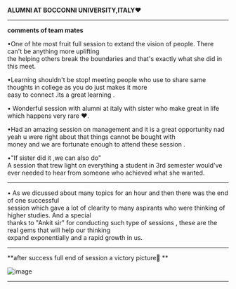**ALUMNI AT BOCCONNI UNIVERSITY,ITALY❤**                 
 
------------------------------------------------------------------------------------------------------------------------------------------------------            
**comments of team mates**   

•One of hte most fruit full session to extand the vision of people. There can't be anything more uplifting                   
the helping others break the boundaries and that's exactly what she did in this meet.               

•Learning shouldn't be stop!  meeting people who use to share same thoughts in college as you do just makes it more                    
easy to connect .its a great learning .                 

• Wonderful session with alumni at italy with sister who make great in life which happens very rare ❤.             

•Had an amazing session on management  and it is a great opportunity nad yeah u were right about that things cannot be bought with            
money and we are fortunate enough to attend these session .          

•"If sister did it ,we can also do"   
A session that trew light on everything a student in 3rd semester would've ever needed to hear from someone who achieved what she wanted.        

----------------------------------------------------------------------------------------------------------------------------------------------------------             
• As we dicussed about many topics  for an hour and then there was the end of one successful                   
session which gave a lot of clearity to many aspirants who were thinking of higher studies. And a special                    
thanks to "Ankit sir" for conducting such type of sessions , these are the real gems that will help our thinking               
expand exponentially and a rapid growth in us.                           

----------------------------------------------------------------------------------------------------------------------------------------------------------                  

**after success full end  of session  a victory picture📸 **              

![image](https://user-images.githubusercontent.com/85113970/133274819-b5e28c05-46b1-450c-b966-3178dbc2dc33.png)
                               


--------------------------------------------------------------------------------------------------------------------------------------------------------           


